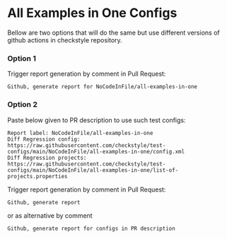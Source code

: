# All Examples in One Configs

Bellow are two options that will do the same but use different versions
of github actions in checkstyle repository.


### Option 1
Trigger report generation by comment in Pull Request:
```
Github, generate report for NoCodeInFile/all-examples-in-one
```

### Option 2

Paste below given to PR description to use such test configs:
```
Report label: NoCodeInFile/all-examples-in-one
Diff Regression config: https://raw.githubusercontent.com/checkstyle/test-configs/main/NoCodeInFile/all-examples-in-one/config.xml
Diff Regression projects: https://raw.githubusercontent.com/checkstyle/test-configs/main/NoCodeInFile/all-examples-in-one/list-of-projects.properties
```

Trigger report generation by comment in Pull Request:
```
Github, generate report
```
or as alternative by comment
```
Github, generate report for configs in PR description
```
